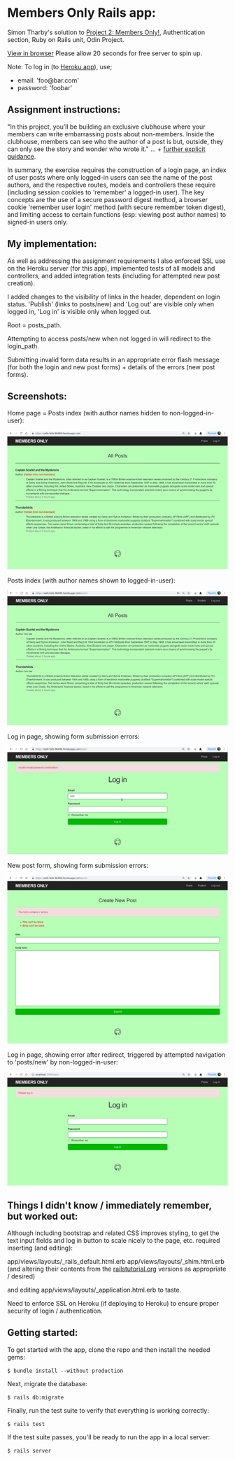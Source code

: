 # Members Only Rails app:

Simon Tharby's solution to [Project 2: Members Only!](https://www.theodinproject.com/courses/ruby-on-rails/lessons/authentication?ref=lnav), Authentication section, Ruby on Rails unit, Odin Project.

[View in browser](https://safe-falls-96496.herokuapp.com) Please allow 20 seconds for free server to spin up.

Note: To log in (to [Heroku app](https://safe-falls-96496.herokuapp.com)), use;
  * email: 'foo\@bar\.com'
  * password: 'foobar'

## Assignment instructions:

"In this project, you’ll be building an exclusive clubhouse where your members can write embarrassing posts about non-members. Inside the clubhouse, members can see who the author of a post is but, outside, they can only see the story and wonder who wrote it." ... + [further explicit guidance](https://www.theodinproject.com/courses/ruby-on-rails/lessons/authentication?ref=lnav).

In summary, the exercise requires the construction of a login page, an index of user posts where only logged-in users can see the name of the post authors, and the respective routes, models and controllers these require (including session cookies to 'remember' a logged-in user). The key concepts are the use of a secure password digest method, a browser cookie 'remember user login' method (with secure remember token digest), and limiting access to certain functions (esp: viewing post author names) to signed-in users only.

## My implementation:

As well as addressing the assignment requirements I also enforced SSL use on the Heroku server (for this app), implemented tests of all models and controllers, and added integration tests (including for attempted new post creation).

I added changes to the visibility of links in the header, dependent on login status. 'Publish' (links to posts/new) and 'Log out' are visible only when logged in, 'Log in' is visible only when logged out.

Root = posts_path.

Attempting to access posts/new when not logged in will redirect to the login_path.

Submitting invalid form data results in an appropriate error flash message (for both the login and new post forms) + details of the errors (new post forms).

## Screenshots:

Home page = Posts index (with author names hidden to non-logged-in-user):

![index_loggedout.png](app/assets/images/index_loggedout.png)

Posts index (with author names shown to logged-in-user):

![index_loggedin.png](app/assets/images/index_loggedin.png)

Log in page, showing form submission errors:

![login_error.png](app/assets/images/login_error.png)

New post form, showing form submission errors:

![newpost_error.png](app/assets/images/newpost_error.png)

Log in page, showing error after redirect, triggered by attempted navigation to 'posts/new' by non-logged-in-user:

![new_loggedout.png](app/assets/images/new_loggedout.png)

## Things I didn't know / immediately remember, but worked out:

Although including bootstrap and related CSS improves styling, to get the text input fields and log in button to scale nicely to the page, etc. required inserting (and editing):

app/views/layouts/\_rails_default.html.erb
app/views/layouts/\_shim.html.erb
(and altering their contents from the [railstutorial.org](https://www.railstutorial.org/book/) versions as appropriate / desired)

and editing app/views/layouts/\_application.html.erb to taste.

Need to enforce SSL on Heroku (if deploying to Heroku) to ensure proper security of login / authentication.

## Getting started:

To get started with the app, clone the repo and then install the needed gems:

```
$ bundle install --without production
```

Next, migrate the database:

```
$ rails db:migrate
```

Finally, run the test suite to verify that everything is working correctly:

```
$ rails test
```

If the test suite passes, you'll be ready to run the app in a local server:

```
$ rails server
```
